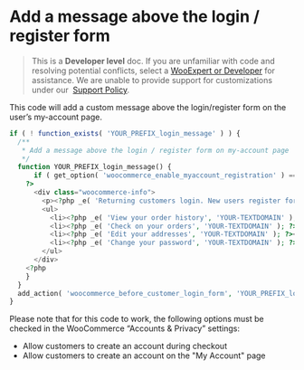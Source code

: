 # Add a message above the login / register form

> This is a **Developer level** doc. If you are unfamiliar with code and resolving potential conflicts, select a [WooExpert or Developer](https://woocommerce.com/customizations/) for assistance. We are unable to provide support for customizations under our  [Support Policy](http://www.woocommerce.com/support-policy/?_gl=1*1lw1nc0*_gcl_au*MTUzMTUyODE0MS4xNjg0NTA1MDgy*_ga*NzE5NDY2OTA4LjE2NjA3MzY5NDM.*_ga_98K30SHWB2*MTY4OTAwODAwNy4xNDYuMC4xNjg5MDA4MDA3LjAuMC4w&_ga=2.99723742.1943287701.1688936513-719466908.1660736943).

This code will add a custom message above the login/register form on the user’s my-account page.

```php
if ( ! function_exists( 'YOUR_PREFIX_login_message' ) ) {
  /**
   * Add a message above the login / register form on my-account page
   */
  function YOUR_PREFIX_login_message() {
      if ( get_option( 'woocommerce_enable_myaccount_registration' ) == 'yes' ) {
    ?>
      <div class="woocommerce-info">
        <p><?php _e( 'Returning customers login. New users register for next time so you can:', 'YOUR-TEXTDOMAIN' ); ?></p>
        <ul>
          <li><?php _e( 'View your order history', 'YOUR-TEXTDOMAIN' ); ?></li>
          <li><?php _e( 'Check on your orders', 'YOUR-TEXTDOMAIN' ); ?></li>
          <li><?php _e( 'Edit your addresses', 'YOUR-TEXTDOMAIN' ); ?></li>
          <li><?php _e( 'Change your password', 'YOUR-TEXTDOMAIN' ); ?></li>
        </ul>
      </div>
    <?php
    }
  }
  add_action( 'woocommerce_before_customer_login_form', 'YOUR_PREFIX_login_message' );
}
```

Please note that for this code to work, the following options must be checked in the WooCommerce “Accounts & Privacy” settings:

- Allow customers to create an account during checkout
- Allow customers to create an account on the "My Account" page

